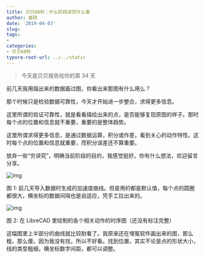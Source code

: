 ```yaml
---
title: 贝贝60秒：什么阶段讲究什么事
author: 曲政
date: '2019-04-03'
slug: 
tags:
- 
categories:
- 贝贝60秒
typora-root-url: ../../static
---
```


>   今天是贝贝报告给你的第 34 天

前几天我用描出来的数据画过图，你看出来那图有什么用么？

那个时候只是检验数据可靠性，今天才开始进一步整合，求得更多信息。

这里所谓的验证可靠性，就是看看描绘出来的点，是否能够复现原图的样子。那时每个点的位置和信息就不重要，重要的是整体趋势。

这里所谓求得更多信息，是通过数据运算，积分或作差，看到关心的动作特性。这时每个点的位置和信息就重要，而积分误差还不算重要。

放弃一些“穷讲究”，明确当前阶段的目的，我感觉挺好。你有什么想法，欢迎留言分享。

![img](/images/2019-04-03-%E8%B4%9D%E8%B4%9D60%E7%A7%92%EF%BC%9A%E4%BB%80%E4%B9%88%E9%98%B6%E6%AE%B5%E8%AE%B2%E7%A9%B6%E4%BB%80%E4%B9%88%E4%BA%8B/640-20200416155308893.jpeg)

图 1: 前几天导入数据时生成的加速度曲线。但是用的都是默认值，每个点的圆圈都很大，横坐标的数据间隔也是自适应，凭手工拉出来的。

![img](/images/2019-04-03-%E8%B4%9D%E8%B4%9D60%E7%A7%92%EF%BC%9A%E4%BB%80%E4%B9%88%E9%98%B6%E6%AE%B5%E8%AE%B2%E7%A9%B6%E4%BB%80%E4%B9%88%E4%BA%8B/640-20200416155309326.jpeg)

图 2: 在 LibreCAD 里绘制的各个相关动作的时序图（还没有标注完整）

这幅图里上半部分的曲线就比较耐看了。我原来还在埋冤软件画出来的图，那么粗，那么傻。因为我没有找，所以不好看。找到位置，其实不论是点的形状大小，线的类型粗细，横坐标数字间距，都可以调整。


